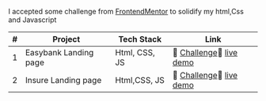 I accepted some challenge from [FrontendMentor](https://frontendmentor.io) to solidify my html,Css and Javascript

|#| Project            | Tech Stack | Link                 |
|-|--------------------|------------|----------------------|
|1|Easybank Landing page|Html, CSS, JS |:dart: [Challenge](https://bit.ly/3FGXjNl):rocket: [live demo](https://theeasybank-landing-page.netlify.app/)|
|2|Insure Landing page  |Html,CSS, JS  |:dart: [Challenge](https://rb.gy/rd8jh):rocket:    [live demo](https://best-insure-landingpage.netlify.app/)|

